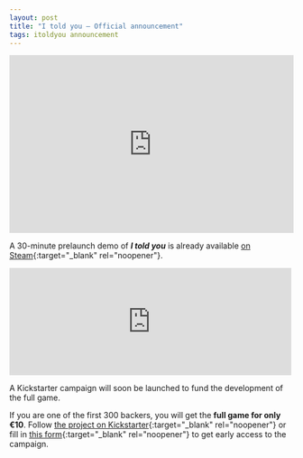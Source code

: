 ```yaml
---
layout: post
title: "I told you — Official announcement"
tags: itoldyou announcement
---
```


<p><iframe title="Trailer" width="100%" height="315" src="https://www.youtube.com/embed/HLj1ZHla-h0" frameborder="0" allow="accelerometer; autoplay; encrypted-media; gyroscope; picture-in-picture" allowfullscreen></iframe></p>

A 30-minute prelaunch demo of ***I told you*** is already available [on Steam](https://store.steampowered.com/app/1388890/I_told_you/){:target="_blank" rel="noopener"}.

<p class="center"><iframe src="https://store.steampowered.com/widget/1391290/?t=A%20tactical%20action%20adventure%20in%20which%20you%20will%20have%20to%20use%20stealth%20and%20the%20few%20resources%20at%20your%20hand%20to%20face%20the%20forces%20of%20a%20regime%20that%20took%20away%20the%20only%20thing%20you%20had%20left." frameborder="0" width="500" height="190"></iframe></p>

A Kickstarter campaign will soon be launched to fund the development of the full game.

If you are one of the first 300 backers, you will get the **full game for only €10**. Follow [the project on Kickstarter](https://www.kickstarter.com/projects/juanlao/i-told-you-a-new-tactical-action-adventure){:target="_blank" rel="noopener"} or fill in [this form](https://forms.gle/zbjGttcM9AU4ZFbH8){:target="_blank" rel="noopener"} to get early access to the campaign.